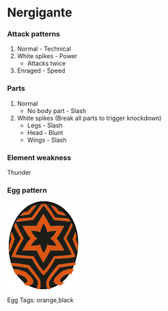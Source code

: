# Nergigante

### Attack patterns
1. Normal - Technical
2. White spikes - Power
    - Attacks twice
3. Enraged - Speed

### Parts
1. Normal
    - No body part - Slash
2. White spikes (Break all parts to trigger knockdown)
    - Legs - Slash
    - Head - Blunt
    - Wings - Slash

### Element weakness
Thunder

### Egg pattern
![image info](../assets/nergigante.png)

Egg Tags: orange,black